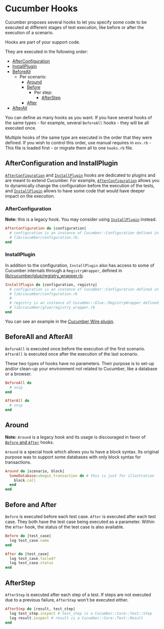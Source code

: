 # Cucumber Hooks

Cucumber proposes several hooks to let you specify some code to be executed at
different stages of test execution, like before or after the execution of a
scenario.

Hooks are part of your support code.

They are executed in the following order:

- [AfterConfiguration](#afterconfiguration-and-installplugin)
- [InstallPlugin](#afterconfiguration-and-installplugin)
- [BeforeAll](#beforeall-and-afterall)
  - Per scenario:
    - [Around](#around)
    - [Before](#before-and-after)
      - Per step:
        - [AfterStep](#afterstep)
    - [After](#before-and-after)
- [AfterAll](#beforeall-and-afterall)

You can define as many hooks as you want. If you have several hooks of the same
types - for example, several `BeforeAll` hooks - they will be all executed once.

Multiple hooks of the same type are executed in the order that they were defined.
If you wish to control this order, use manual requires in `env.rb` - This file is
loaded first - or migrate them all to one `hooks.rb` file.

## AfterConfiguration and InstallPlugin

[`AfterConfiguration`](#afterconfiguration) and [`InstallPlugin`](#installplugin)
hooks are dedicated to plugins and are meant to extend Cucumber. For example,
[`AfterConfiguration`](#afterconfiguration) allows you to dynamically change the
configuration before the execution of the tests, and [`InstallPlugin`](#installplugin)
allows to have some code that would have deeper impact on the execution.

### AfterConfiguration

**Note:** this is a legacy hook. You may consider using [`InstallPlugin`](#installplugin) instead.

```ruby
AfterConfiguration do |configuration|
  # configuration is an instance of Cucumber::Configuration defined in
  # lib/cucumber/configuration.rb.
end
```

### InstallPlugin

In addition to the configuration, `InstallPlugin` also has access to some of Cucumber
internals through a `RegistryWrapper`, defined in
[lib/cucumber/glue/registry_wrapper.rb](../../../../lib/cucumber/glue/registry_wrapper.rb).

```ruby
InstallPlugin do |configuration, registry|
  # configuration is an instance of Cucumber::Configuration defined in
  # lib/cucumber/configuration.rb
  #
  # registry is an instance of Cucumber::Glue::RegistryWrapper defined in
  # lib/cucumber/glue/registry_wrapper.rb
end
```

You can see an example in the [Cucumber Wire plugin](https://github.com/cucumber/cucumber-ruby-wire).

## BeforeAll and AfterAll

`BeforeAll` is executed once before the execution of the first scenario. `AfterAll`
is executed once after the execution of the last scenario.

These two types of hooks have no parameters. Their purpose is to set-up and/or clean-up
your environment not related to Cucumber, like a database or a browser.

```ruby
BeforeAll do
  # snip
end

AfterAll do
  # snip
end
```

## Around

**Note:** `Around` is a legacy hook and its usage is discouraged in favor of
[`Before` and `After`](#before-and-after) hooks.

`Around` is a special hook which allows you to have a block syntax. Its original
purpose was to support some databases with only block syntax for transactions.

```ruby
Around do |scenario, block|
  SomeDatabase::begin_transaction do # this is just for illustration
    block.call
  end
end
```

## Before and After

`Before` is executed before each test case. `After` is executed after each test case.
They both have the test case being executed as a parameter. Within the `After` hook,
the status of the test case is also available.

```ruby
Before do |test_case|
  log test_case.name
end

After do |test_case|
  log test_case.failed?
  log test_case.status
end
```

## AfterStep

`AfterStep` is executed after each step of a test. If steps are not executed due
to a previous failure, `AfterStep` won't be executed either.

```ruby
AfterStep do |result, test_step|
  log test_step.inspect # test_step is a Cucumber::Core::Test::Step
  log result.inspect # result is a Cucumber::Core::Test::Result
end
```
